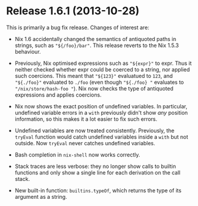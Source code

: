 # Release 1.6.1 (2013-10-28)

This is primarily a bug fix release. Changes of interest are:

  - Nix 1.6 accidentally changed the semantics of antiquoted paths in
    strings, such as `"${/foo}/bar"`. This release reverts to the Nix
    1.5.3 behaviour.

  - Previously, Nix optimised expressions such as `"${expr}"` to expr.
    Thus it neither checked whether expr could be coerced to a string,
    nor applied such coercions. This meant that `"${123}"` evaluatued to
    `123`, and `"${./foo}"` evaluated to `./foo` (even though `"${./foo}
    "` evaluates to `"/nix/store/hash-foo "`). Nix now checks the type
    of antiquoted expressions and applies coercions.

  - Nix now shows the exact position of undefined variables. In
    particular, undefined variable errors in a `with` previously didn't
    show *any* position information, so this makes it a lot easier to
    fix such errors.

  - Undefined variables are now treated consistently. Previously, the
    `tryEval` function would catch undefined variables inside a `with`
    but not outside. Now `tryEval` never catches undefined variables.

  - Bash completion in `nix-shell` now works correctly.

  - Stack traces are less verbose: they no longer show calls to builtin
    functions and only show a single line for each derivation on the
    call stack.

  - New built-in function: `builtins.typeOf`, which returns the type of
    its argument as a string.
